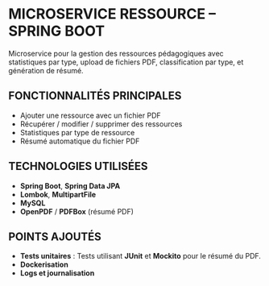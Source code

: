 # MICROSERVICE RESSOURCE – SPRING BOOT

Microservice pour la gestion des ressources pédagogiques avec statistiques par type, upload de fichiers PDF, classification par type, et génération de résumé.

## FONCTIONNALITÉS PRINCIPALES

- Ajouter une ressource avec un fichier PDF
- Récupérer / modifier / supprimer des ressources
- Statistiques par type de ressource
- Résumé automatique du fichier PDF

## TECHNOLOGIES UTILISÉES

- **Spring Boot**, **Spring Data JPA**
- **Lombok**, **MultipartFile**
- **MySQL**
- **OpenPDF** / **PDFBox** (résumé PDF)

## POINTS AJOUTÉS

- **Tests unitaires** : Tests utilisant **JUnit** et **Mockito** pour le résumé du PDF.
- **Dockerisation**
- **Logs et journalisation**
